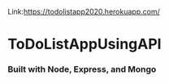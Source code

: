 Link:https://todolistapp2020.herokuapp.com/

# ToDoListAppUsingAPI
### Built with Node, Express, and Mongo

